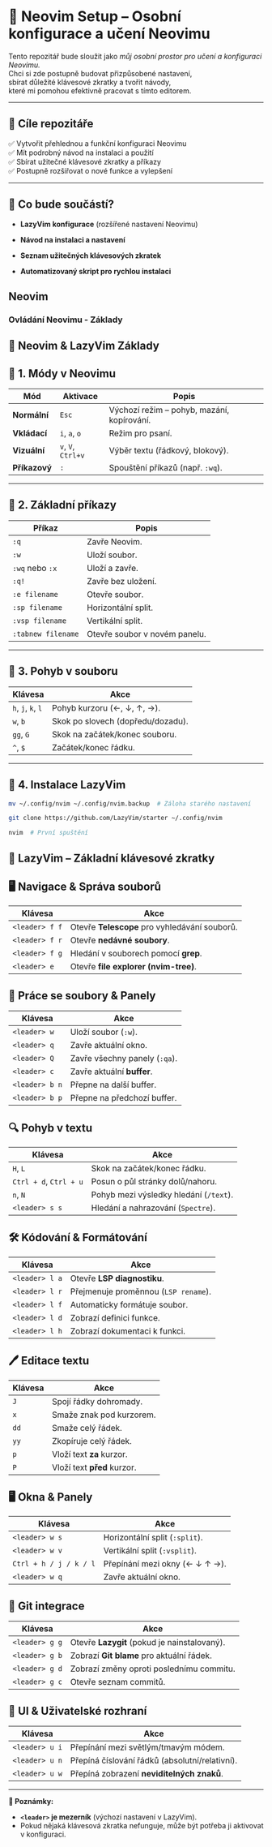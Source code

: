 # 📘 Neovim Setup – Osobní konfigurace a učení Neovimu

Tento repozitář bude sloužit jako
*můj osobní prostor pro učení a konfiguraci Neovimu.*  
Chci si zde postupně budovat přizpůsobené nastavení,  
sbírat důležité klávesové zkratky a tvořit návody,  
které mi pomohou efektivně pracovat s tímto editorem.

---

## 🎯 Cíle repozitáře

✅ Vytvořit přehlednou a funkční konfiguraci Neovimu  
✅ Mít podrobný návod na instalaci a použití  
✅ Sbírat užitečné klávesové zkratky a příkazy  
✅ Postupně rozšiřovat o nové funkce a vylepšení  

---

## 📌 Co bude součástí?

- **LazyVim konfigurace** (rozšířené nastavení Neovimu)  
- **Návod na instalaci a nastavení**  
- **Seznam užitečných klávesových zkratek**  

- **Automatizovaný skript pro rychlou instalaci**  

## Neovim

### Ovládání Neovimu - Základy

## 📖 Neovim & LazyVim Základy

## 🔹 1. Módy v Neovimu

| Mód           | Aktivace | Popis |
|--------------|---------|--------|
| **Normální** | `Esc` | Výchozí režim – pohyb, mazání, kopírování. |
| **Vkládací** | `i`, `a`, `o` | Režim pro psaní. |
| **Vizuální** | `v`, `V`, `Ctrl+v` | Výběr textu (řádkový, blokový). |
| **Příkazový** | `:` | Spouštění příkazů (např. `:wq`). |

---

## 🔹 2. Základní příkazy

| Příkaz | Popis |
|--------|-------|
| `:q` | Zavře Neovim. |
| `:w` | Uloží soubor. |
| `:wq` nebo `:x` | Uloží a zavře. |
| `:q!` | Zavře bez uložení. |
| `:e filename` | Otevře soubor. |
| `:sp filename` | Horizontální split. |
| `:vsp filename` | Vertikální split. |
| `:tabnew filename` | Otevře soubor v novém panelu. |

---

## 🔹 3. Pohyb v souboru

| Klávesa | Akce |
|---------|------|
| `h`, `j`, `k`, `l` | Pohyb kurzoru (←, ↓, ↑, →). |
| `w`, `b` | Skok po slovech (dopředu/dozadu). |
| `gg`, `G` | Skok na začátek/konec souboru. |
| `^`, `$` | Začátek/konec řádku. |

---

## 🔹 4. Instalace LazyVim

```sh
mv ~/.config/nvim ~/.config/nvim.backup  # Záloha starého nastavení
```

```bash
git clone https://github.com/LazyVim/starter ~/.config/nvim
```

``` bash
nvim  # První spuštění
```

## 📖 LazyVim – Základní klávesové zkratky

## 🖥️ Navigace & Správa souborů

| Klávesa         | Akce |
|----------------|------|
| `<leader> f f` | Otevře **Telescope** pro vyhledávání souborů. |
| `<leader> f r` | Otevře **nedávné soubory**. |
| `<leader> f g` | Hledání v souborech pomocí **grep**. |
| `<leader> e`   | Otevře **file explorer (nvim-tree)**. |

## 📑 Práce se soubory & Panely

| Klávesa         | Akce |
|----------------|------|
| `<leader> w`   | Uloží soubor (`:w`). |
| `<leader> q`   | Zavře aktuální okno. |
| `<leader> Q`   | Zavře všechny panely (`:qa`). |
| `<leader> c`   | Zavře aktuální **buffer**. |
| `<leader> b n` | Přepne na další buffer. |
| `<leader> b p` | Přepne na předchozí buffer. |

## 🔍 Pohyb v textu

| Klávesa         | Akce |
|----------------|------|
| `H`, `L`       | Skok na začátek/konec řádku. |
| `Ctrl + d`, `Ctrl + u` | Posun o půl stránky dolů/nahoru. |
| `n`, `N`       | Pohyb mezi výsledky hledání (`/text`). |
| `<leader> s s` | Hledání a nahrazování (`Spectre`). |

## 🛠️ Kódování & Formátování

| Klávesa         | Akce |
|----------------|------|
| `<leader> l a` | Otevře **LSP diagnostiku**. |
| `<leader> l r` | Přejmenuje proměnnou (`LSP rename`). |
| `<leader> l f` | Automaticky formátuje soubor. |
| `<leader> l d` | Zobrazí definici funkce. |
| `<leader> l h` | Zobrazí dokumentaci k funkci. |

## 🖊️ Editace textu

| Klávesa | Akce |
|---------|------|
| `J`     | Spojí řádky dohromady. |
| `x`     | Smaže znak pod kurzorem. |
| `dd`    | Smaže celý řádek. |
| `yy`    | Zkopíruje celý řádek. |
| `p`     | Vloží text **za** kurzor. |
| `P`     | Vloží text **před** kurzor. |

## 🖥️ Okna & Panely

| Klávesa         | Akce |
|----------------|------|
| `<leader> w s` | Horizontální split (`:split`). |
| `<leader> w v` | Vertikální split (`:vsplit`). |
| `Ctrl + h / j / k / l` | Přepínání mezi okny (← ↓ ↑ →). |
| `<leader> w q` | Zavře aktuální okno. |

## 📂 Git integrace

| Klávesa         | Akce |
|----------------|------|
| `<leader> g g` | Otevře **Lazygit** (pokud je nainstalovaný). |
| `<leader> g b` | Zobrazí **Git blame** pro aktuální řádek. |
| `<leader> g d` | Zobrazí změny oproti poslednímu commitu. |
| `<leader> g c` | Otevře seznam commitů. |

## 🎨 UI & Uživatelské rozhraní

| Klávesa         | Akce |
|----------------|------|
| `<leader> u i` | Přepínání mezi světlým/tmavým módem. |
| `<leader> u n` | Přepíná číslování řádků (absolutní/relativní). |
| `<leader> u w` | Přepíná zobrazení **neviditelných znaků**. |

---

**📝 Poznámky:**

- **`<leader>` je mezerník** (výchozí nastavení v LazyVim).
- Pokud nějaká klávesová zkratka nefunguje, může být potřeba ji aktivovat v konfiguraci.
